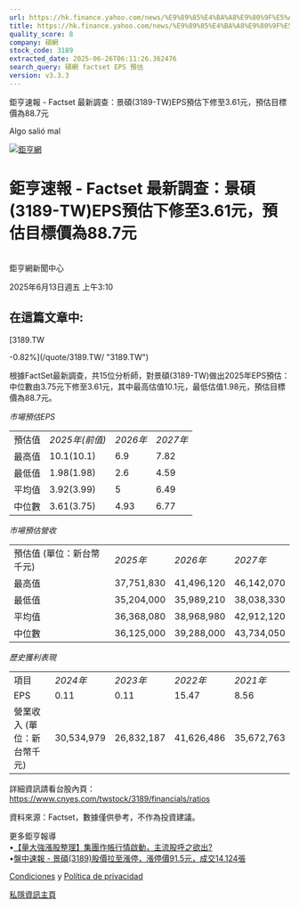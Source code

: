 ```yaml
---
url: https://hk.finance.yahoo.com/news/%E9%89%85%E4%BA%A8%E9%80%9F%E5%A0%B1-factset-%E6%9C%80%E6%96%B0%E8%AA%BF%E6%9F%A5-%E6%99%AF%E7%A2%A9-3189-081059452.html
title: https://hk.finance.yahoo.com/news/%E9%89%85%E4%BA%A8%E9%80%9F%E5%A0%B1-factset-%E6%9C%80%E6%96%B0%E8
quality_score: 8
company: 碩網
stock_code: 3189
extracted_date: 2025-06-26T06:11:26.362476
search_query: 碩網 factset EPS 預估
version: v3.3.3
---
```


鉅亨速報 - Factset 最新調查：景碩(3189-TW)EPS預估下修至3.61元，預估目標價為88.7元 


Algo salió mal

 

[![鉅亨網](https://s.yimg.com/ny/api/res/1.2/UM5hrThmhlnSiBO4o4qlLg--/YXBwaWQ9aGlnaGxhbmRlcjt3PTE0NjtoPTQ4O2NmPXdlYnA-/https://s.yimg.com/os/creatr-uploaded-images/2020-01/147c7630-36ab-11ea-ae7c-5ee7a0016555)](http://www.cnyes.com/ "鉅亨網")

# 鉅亨速報 - Factset 最新調查：景碩(3189-TW)EPS預估下修至3.61元，預估目標價為88.7元

![](data:image/gif;base64,R0lGODlhAQABAIAAAAAAAP///ywAAAAAAQABAAACAUwAOw==)

鉅亨網新聞中心

2025年6月13日週五 上午3:10

## 在這篇文章中:

[3189.TW

-0.82%](/quote/3189.TW/ "3189.TW")

根據FactSet最新調查，共15位分析師，對景碩(3189-TW)做出2025年EPS預估：中位數由3.75元下修至3.61元，其中最高估值10.1元，最低估值1.98元，預估目標價為88.7元。

*市場預估EPS*

|  |  |  |  |
| --- | --- | --- | --- |
| 預估值 | *2025年(前值)* | *2026年* | *2027年* |
| 最高值 | 10.1(10.1) | 6.9 | 7.82 |
| 最低值 | 1.98(1.98) | 2.6 | 4.59 |
| 平均值 | 3.92(3.99) | 5 | 6.49 |
| 中位數 | 3.61(3.75) | 4.93 | 6.77 |

*市場預估營收*

|  |  |  |  |
| --- | --- | --- | --- |
| 預估值 (單位：新台幣千元) | *2025年* | *2026年* | *2027年* |
| 最高值 | 37,751,830 | 41,496,120 | 46,142,070 |
| 最低值 | 35,204,000 | 35,989,210 | 38,038,330 |
| 平均值 | 36,368,080 | 38,968,980 | 42,912,120 |
| 中位數 | 36,125,000 | 39,288,000 | 43,734,050 |

*歷史獲利表現*

|  |  |  |  |  |
| --- | --- | --- | --- | --- |
| 項目 | *2024年* | *2023年* | *2022年* | *2021年* |
| EPS | 0.11 | 0.11 | 15.47 | 8.56 |
| 營業收入 (單位：新台幣千元) | 30,534,979 | 26,832,187 | 41,626,486 | 35,672,763 |

詳細資訊請看台股內頁：  
<https://www.cnyes.com/twstock/3189/financials/ratios>

資料來源：Factset，數據僅供參考，不作為投資建議。

更多鉅亨報導  
•[【量大強漲股整理】集團作帳行情啟動，主流股呼之欲出?](https://news.cnyes.com/news/id/6018682?utm_source=yahoo&utm_medium=RSS&utm_campaign=relate)  
•[盤中速報 - 景碩(3189)股價拉至漲停，漲停價91.5元，成交14,124張](https://news.cnyes.com/news/id/6017985?utm_source=yahoo&utm_medium=RSS&utm_campaign=relate)

[Condiciones](https://guce.yahoo.com/terms?locale=zh-Hant-HK)  y [Política de privacidad](https://guce.yahoo.com/privacy-policy?locale=zh-Hant-HK)

[私隱資訊主頁](https://guce.yahoo.com/privacy-dashboard?locale=zh-Hant-HK)